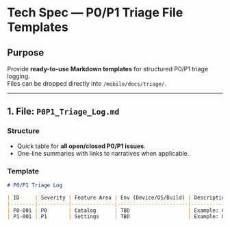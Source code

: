 # Tech Spec — P0/P1 Triage File Templates

## Purpose
Provide **ready-to-use Markdown templates** for structured P0/P1 triage logging.  
Files can be dropped directly into `/mobile/docs/triage/`.

---

## 1. File: `P0P1_Triage_Log.md`

### Structure
- Quick table for **all open/closed P0/P1 issues**.  
- One-line summaries with links to narratives when applicable.  

### Template
```markdown
# P0/P1 Triage Log

| ID     | Severity | Feature Area | Env (Device/OS/Build) | Description (1-line)         | Status  | Link to Narrative |
|--------|----------|--------------|-----------------------|------------------------------|---------|-------------------|
| P0-001 | P0       | Catalog      | TBD                   | Example: Crash on batch save | Open    | [P0-001](./P0P1_Triage_Narratives.md#p0-001) |
| P1-001 | P1       | Settings     | TBD                   | Example: UI copy incomplete  | Deferred| -                 |
